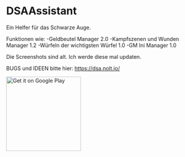 # DSAAssistant

Ein Helfer für das Schwarze Auge.

Funktionen wie:
-Geldbeutel Manager 2.0
-Kampfszenen und Wunden Manager 1.2
-Würfeln der wichtigsten Würfel 1.0
-GM Ini Manager 1.0

Die Screenshots sind alt. Ich werde diese mal updaten.

BUGS und IDEEN bitte hier: https://dsa.nolt.io/

<a href='https://play.google.com/store/apps/details?id=eu.roggstar.luigithehunter.dsaassistent&pcampaignid=MKT-Other-global-all-co-prtnr-py-PartBadge-Mar2515-1'><img alt='Get it on Google Play' src='https://play.google.com/intl/en_us/badges/images/generic/en_badge_web_generic.png' width=200px/></a>
